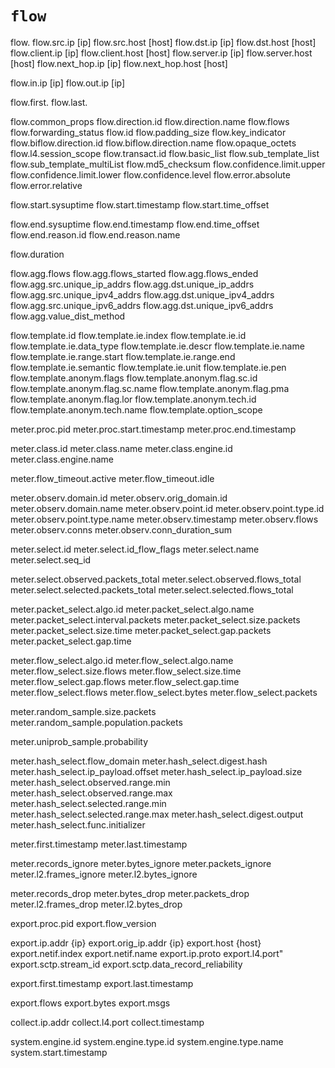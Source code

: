 # `flow`

flow.
flow.src.ip [ip]
flow.src.host [host]
flow.dst.ip [ip]
flow.dst.host [host]
flow.client.ip [ip]
flow.client.host [host]
flow.server.ip [ip]
flow.server.host [host]
flow.next_hop.ip [ip]
flow.next_hop.host [host]

flow.in.ip [ip]
flow.out.ip [ip]

flow.first.
flow.last.


flow.common_props
flow.direction.id
flow.direction.name
flow.flows
flow.forwarding_status
flow.id
flow.padding_size
flow.key_indicator
flow.biflow.direction.id
flow.biflow.direction.name
flow.opaque_octets
flow.l4.session_scope
flow.transact.id
flow.basic_list
flow.sub_template_list
flow.sub_template_multiList
flow.md5_checksum
flow.confidence.limit.upper
flow.confidence.limit.lower
flow.confidence.level
flow.error.absolute
flow.error.relative

flow.start.sysuptime
flow.start.timestamp
flow.start.time_offset

flow.end.sysuptime
flow.end.timestamp
flow.end.time_offset
flow.end.reason.id
flow.end.reason.name

flow.duration

flow.agg.flows
flow.agg.flows_started
flow.agg.flows_ended
flow.agg.src.unique_ip_addrs
flow.agg.dst.unique_ip_addrs
flow.agg.src.unique_ipv4_addrs
flow.agg.dst.unique_ipv4_addrs
flow.agg.src.unique_ipv6_addrs
flow.agg.dst.unique_ipv6_addrs
flow.agg.value_dist_method

flow.template.id
flow.template.ie.index
flow.template.ie.id
flow.template.ie.data_type
flow.template.ie.descr
flow.template.ie.name
flow.template.ie.range.start
flow.template.ie.range.end
flow.template.ie.semantic
flow.template.ie.unit
flow.template.ie.pen
flow.template.anonym.flags
flow.template.anonym.flag.sc.id
flow.template.anonym.flag.sc.name
flow.template.anonym.flag.pma
flow.template.anonym.flag.lor
flow.template.anonym.tech.id
flow.template.anonym.tech.name
flow.template.option_scope

meter.proc.pid
meter.proc.start.timestamp
meter.proc.end.timestamp

meter.class.id
meter.class.name
meter.class.engine.id
meter.class.engine.name

meter.flow_timeout.active
meter.flow_timeout.idle

meter.observ.domain.id
meter.observ.orig_domain.id
meter.observ.domain.name
meter.observ.point.id
meter.observ.point.type.id
meter.observ.point.type.name
meter.observ.timestamp
meter.observ.flows
meter.observ.conns
meter.observ.conn_duration_sum

meter.select.id
meter.select.id_flow_flags
meter.select.name
meter.select.seq_id

meter.select.observed.packets_total
meter.select.observed.flows_total
meter.select.selected.packets_total
meter.select.selected.flows_total

meter.packet_select.algo.id
meter.packet_select.algo.name
meter.packet_select.interval.packets
meter.packet_select.size.packets
meter.packet_select.size.time
meter.packet_select.gap.packets
meter.packet_select.gap.time

meter.flow_select.algo.id
meter.flow_select.algo.name
meter.flow_select.size.flows
meter.flow_select.size.time
meter.flow_select.gap.flows
meter.flow_select.gap.time
meter.flow_select.flows
meter.flow_select.bytes
meter.flow_select.packets

meter.random_sample.size.packets
meter.random_sample.population.packets

meter.uniprob_sample.probability

meter.hash_select.flow_domain
meter.hash_select.digest.hash
meter.hash_select.ip_payload.offset
meter.hash_select.ip_payload.size
meter.hash_select.observed.range.min
meter.hash_select.observed.range.max
meter.hash_select.selected.range.min
meter.hash_select.selected.range.max
meter.hash_select.digest.output
meter.hash_select.func.initializer

meter.first.timestamp
meter.last.timestamp

meter.records_ignore
meter.bytes_ignore
meter.packets_ignore
meter.l2.frames_ignore
meter.l2.bytes_ignore

meter.records_drop
meter.bytes_drop
meter.packets_drop
meter.l2.frames_drop
meter.l2.bytes_drop

export.proc.pid
export.flow_version

export.ip.addr {ip}
export.orig_ip.addr {ip}
export.host {host}
export.netif.index
export.netif.name
export.ip.proto
export.l4.port"
export.sctp.stream_id
export.sctp.data_record_reliability

export.first.timestamp
export.last.timestamp

export.flows
export.bytes
export.msgs


collect.ip.addr
collect.l4.port
collect.timestamp

system.engine.id
system.engine.type.id
system.engine.type.name
system.start.timestamp


